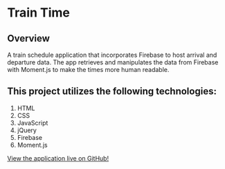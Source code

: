 # Train Time

## Overview
A train schedule application that incorporates Firebase to host arrival and departure data. The app retrieves and manipulates the data from Firebase with Moment.js to make the times more human readable.

## This project utilizes the following technologies:
1. HTML
2. CSS
3. JavaScript
4. jQuery
5. Firebase
6. Moment.js

[View the application live on GitHub!](https://ryan-judy.github.io/train-time/)
